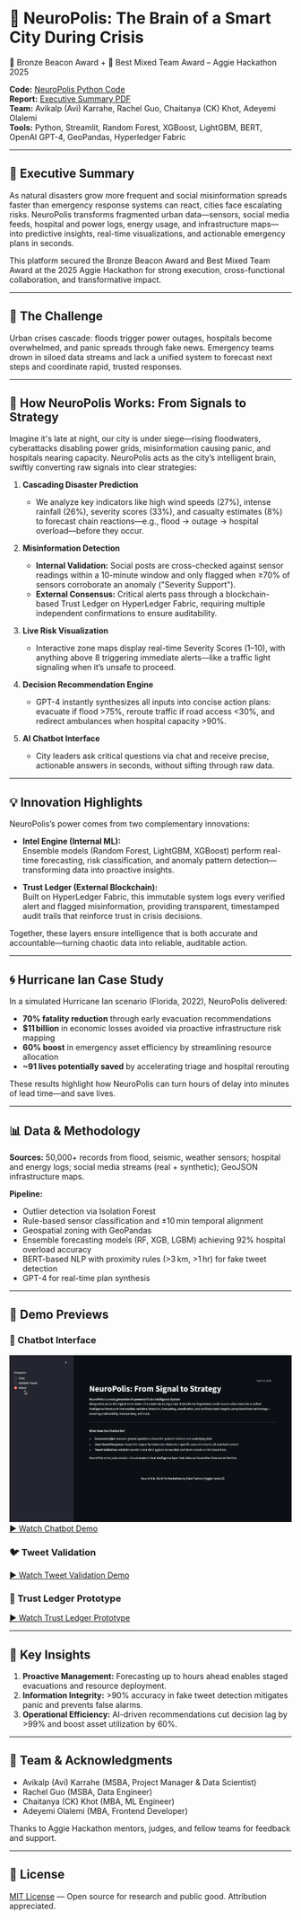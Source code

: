 # 🌆 NeuroPolis: The Brain of a Smart City During Crisis  
🥉 Bronze Beacon Award + 🧬 Best Mixed Team Award – Aggie Hackathon 2025

**Code:** [NeuroPolis Python Code](https://github.com/Avikalp-Karrahe/NeuroPolis)  
**Report:** [Executive Summary PDF](https://github.com/Avikalp-Karrahe/NeuroPolis/blob/main/Docs/NeuroPolis%20-%20Executive%20Summary.pdf)  
**Team:** Avikalp (Avi) Karrahe, Rachel Guo, Chaitanya (CK) Khot, Adeyemi Olalemi  
**Tools:** Python, Streamlit, Random Forest, XGBoost, LightGBM, BERT, OpenAI GPT-4, GeoPandas, Hyperledger Fabric

---

## 🧠 Executive Summary
As natural disasters grow more frequent and social misinformation spreads faster than emergency response systems can react, cities face escalating risks. NeuroPolis transforms fragmented urban data—sensors, social media feeds, hospital and power logs, energy usage, and infrastructure maps—into predictive insights, real-time visualizations, and actionable emergency plans in seconds.

This platform secured the Bronze Beacon Award and Best Mixed Team Award at the 2025 Aggie Hackathon for strong execution, cross-functional collaboration, and transformative impact.

---

## 🚩 The Challenge
Urban crises cascade: floods trigger power outages, hospitals become overwhelmed, and panic spreads through fake news. Emergency teams drown in siloed data streams and lack a unified system to forecast next steps and coordinate rapid, trusted responses.

---

## 🔄 How NeuroPolis Works: From Signals to Strategy
Imagine it's late at night, our city is under siege—rising floodwaters, cyberattacks disabling power grids, misinformation causing panic, and hospitals nearing capacity. NeuroPolis acts as the city’s intelligent brain, swiftly converting raw signals into clear strategies:

1. **Cascading Disaster Prediction**  
   - We analyze key indicators like high wind speeds (27%), intense rainfall (26%), severity scores (33%), and casualty estimates (8%) to forecast chain reactions—e.g., flood → outage → hospital overload—before they occur.

2. **Misinformation Detection**  
   - **Internal Validation:** Social posts are cross-checked against sensor readings within a 10-minute window and only flagged when ≥70% of sensors corroborate an anomaly ("Severity Support").  
   - **External Consensus:** Critical alerts pass through a blockchain-based Trust Ledger on HyperLedger Fabric, requiring multiple independent confirmations to ensure auditability.

3. **Live Risk Visualization**  
   - Interactive zone maps display real-time Severity Scores (1–10), with anything above 8 triggering immediate alerts—like a traffic light signaling when it’s unsafe to proceed.

4. **Decision Recommendation Engine**  
   - GPT-4 instantly synthesizes all inputs into concise action plans: evacuate if flood >75%, reroute traffic if road access <30%, and redirect ambulances when hospital capacity >90%.

5. **AI Chatbot Interface**  
   - City leaders ask critical questions via chat and receive precise, actionable answers in seconds, without sifting through raw data.

---

## 💡 Innovation Highlights
NeuroPolis’s power comes from two complementary innovations:

- **Intel Engine (Internal ML):**  
  Ensemble models (Random Forest, LightGBM, XGBoost) perform real-time forecasting, risk classification, and anomaly pattern detection—transforming data into proactive insights.

- **Trust Ledger (External Blockchain):**  
  Built on HyperLedger Fabric, this immutable system logs every verified alert and flagged misinformation, providing transparent, timestamped audit trails that reinforce trust in crisis decisions.

Together, these layers ensure intelligence that is both accurate and accountable—turning chaotic data into reliable, auditable action.

---

## 🌀 Hurricane Ian Case Study
In a simulated Hurricane Ian scenario (Florida, 2022), NeuroPolis delivered:

- **70% fatality reduction** through early evacuation recommendations  
- **$11 billion** in economic losses avoided via proactive infrastructure risk mapping  
- **60% boost** in emergency asset efficiency by streamlining resource allocation  
- **~91 lives potentially saved** by accelerating triage and hospital rerouting

These results highlight how NeuroPolis can turn hours of delay into minutes of lead time—and save lives.

---

## 📊 Data & Methodology
**Sources:** 50,000+ records from flood, seismic, weather sensors; hospital and energy logs; social media streams (real + synthetic); GeoJSON infrastructure maps.

**Pipeline:**  
- Outlier detection via Isolation Forest  
- Rule-based sensor classification and ±10 min temporal alignment  
- Geospatial zoning with GeoPandas  
- Ensemble forecasting models (RF, XGB, LGBM) achieving 92% hospital overload accuracy  
- BERT-based NLP with proximity rules (>3 km, >1 hr) for fake tweet detection  
- GPT-4 for real-time plan synthesis

---

## 🚀 Demo Previews

### 🤖 Chatbot Interface  
![Chatbot Snapshot](Demo/About%20me.png)  
[▶️ Watch Chatbot Demo](Demo/Chatbot.mp4)

### 🐦 Tweet Validation  
[▶️ Watch Tweet Validation Demo](Demo/Tweet%20Validation.mp4)

### 🔗 Trust Ledger Prototype  
[▶️ Watch Trust Ledger Prototype](Demo/Trust_Ledger_prototype.mp4)

---

## 🔑 Key Insights
1. **Proactive Management:** Forecasting up to hours ahead enables staged evacuations and resource deployment.  
2. **Information Integrity:** >90% accuracy in fake tweet detection mitigates panic and prevents false alarms.  
3. **Operational Efficiency:** AI-driven recommendations cut decision lag by >99% and boost asset utilization by 60%.

---

## 👥 Team & Acknowledgments
- Avikalp (Avi) Karrahe (MSBA, Project Manager & Data Scientist)  
- Rachel Guo (MSBA, Data Engineer)  
- Chaitanya (CK) Khot (MBA, ML Engineer)  
- Adeyemi Olalemi (MBA, Frontend Developer)

Thanks to Aggie Hackathon mentors, judges, and fellow teams for feedback and support.

---

## 📜 License
[MIT License](LICENSE) — Open source for research and public good. Attribution appreciated.
